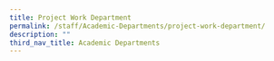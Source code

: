 ```yaml
---
title: Project Work Department
permalink: /staff/Academic-Departments/project-work-department/
description: ""
third_nav_title: Academic Departments
---
```


